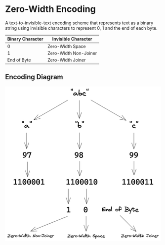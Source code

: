 # Zero-Width Encoding

A text-to-invisible-text encoding scheme that represents text as a binary string using invisible characters to represent 0, 1 and the end of each byte.

| Binary Character | Invisible Character   |
| ---------------- | --------------------- |
| 0                | Zero-Width Space      |
| 1                | Zero-Width Non-Joiner |
| End of Byte      | Zero-Width Joiner     |

## Encoding Diagram

![zero-width encoding diagram](images/zero-width-encoding-diagram.png)
